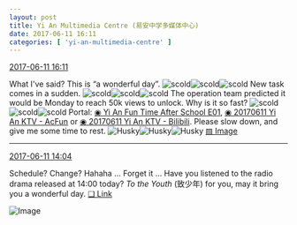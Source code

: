 ```yaml
---
layout: post
title: Yi An Multimedia Centre (易安中学多媒体中心)
date: 2017-06-11 16:11
categories: [ 'yi-an-multimedia-centre' ]
---
```


<div class="weibo-info">
  <a href="http://weibo.com/6196825252/F7kTt3UEF">2017-06-11 16:11</a>
</div>

What I've said? This is “a wonderful day”. ![scold](http://img.t.sinajs.cn/t4/appstyle/expression/ext/normal/60/numav2_org.gif)![scold](http://img.t.sinajs.cn/t4/appstyle/expression/ext/normal/60/numav2_org.gif)![scold](http://img.t.sinajs.cn/t4/appstyle/expression/ext/normal/60/numav2_org.gif) New task comes in a sudden. ![scold](http://img.t.sinajs.cn/t4/appstyle/expression/ext/normal/60/numav2_org.gif)![scold](http://img.t.sinajs.cn/t4/appstyle/expression/ext/normal/60/numav2_org.gif)![scold](http://img.t.sinajs.cn/t4/appstyle/expression/ext/normal/60/numav2_org.gif) The operation team predicted it would be Monday to reach 50k views to unlock. Why is it so fast? ![scold](http://img.t.sinajs.cn/t4/appstyle/expression/ext/normal/60/numav2_org.gif)![scold](http://img.t.sinajs.cn/t4/appstyle/expression/ext/normal/60/numav2_org.gif)![scold](http://img.t.sinajs.cn/t4/appstyle/expression/ext/normal/60/numav2_org.gif) Portal: [◉ Yi An Fun Time After School E01](http://www.iqiyi.com/w_19rtqcmhkt.html), [◉ 20170611 Yi An KTV - AcFun](http://www.acfun.cn/v/ac3769853) or [◉ 20170611 Yi An KTV - Bilibili](http://www.bilibili.com/video/av11242971/). Please slow down, and give me some time to rest. ![Husky](http://img.t.sinajs.cn/t4/appstyle/expression/ext/normal/74/moren_hashiqi_org.png)![Husky](http://img.t.sinajs.cn/t4/appstyle/expression/ext/normal/74/moren_hashiqi_org.png)![Husky](http://img.t.sinajs.cn/t4/appstyle/expression/ext/normal/74/moren_hashiqi_org.png) [▨ Image](http://wx1.sinaimg.cn/mw1024/006Lnfkogy1fghbrfdi4bj32bc1jk4qr.jpg)

<!-- more -->

---

<div class="weibo-info">
  <a href="http://weibo.com/6196825252/F7k45ljId">2017-06-11 14:04</a>
</div>

Schedule? Change? Hahaha … Forget it … Have you listened to the radio drama released at 14:00 today? *To the Youth* (致少年) for you, may it bring you a wonderful day. [❏ Link](http://www.ximalaya.com/78339006/sound/40453184)

![Image](http://wx2.sinaimg.cn/mw690/006Lnfkogy1fgh86p8va9j30u21fdnj5.jpg)
